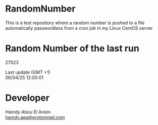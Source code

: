 # RandomNumber    
This is a test repository where a random number is pushed to a file automatically passwordless from a cron job in my Linux CentOS server    
# Random Number of the last run   
27023
      
Last update (GMT +1)    
06/04/25 12:00:01
# Developer    
Hamdy Abou El Anein   
hamdy.aea@protonmail.com
